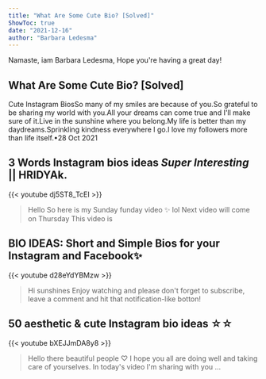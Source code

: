 ```yaml
---
title: "What Are Some Cute Bio? [Solved]"
ShowToc: true 
date: "2021-12-16"
author: "Barbara Ledesma" 
---
```


Namaste, iam Barbara Ledesma, Hope you're having a great day!
## What Are Some Cute Bio? [Solved]
 Cute Instagram BiosSo many of my smiles are because of you.So grateful to be sharing my world with you.All your dreams can come true and I'll make sure of it.Live in the sunshine where you belong.My life is better than my daydreams.Sprinkling kindness everywhere I go.I love my followers more than life itself.•28 Oct 2021

## 3 Words Instagram bios ideas *Super Interesting* || HRIDYAk.
{{< youtube dj5ST8_TcEI >}}
>Hello So here is my Sunday funday video ✨ lol Next video will come on Thursday This video is 

## BIO IDEAS: Short and Simple Bios for your Instagram and Facebook✨
{{< youtube d28eYdYBMzw >}}
>Hi sunshines   Enjoy watching and please don't forget to subscribe, leave a comment and hit that notification-like botton!

## 50 aesthetic & cute Instagram bio ideas ☆☆
{{< youtube bXEJJmDA8y8 >}}
>Hello there beautiful people ♡ I hope you all are doing well and taking care of yourselves. In today's video I'm sharing with you ...

